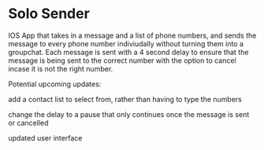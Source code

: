 # Solo Sender
 
IOS App that takes in a message and a list of phone numbers, and sends the message to every phone number indiviudally without turning them into a groupchat.
Each message is sent with a 4 second delay to ensure that the message is being sent to the correct number with the option to cancel incase it is not the right number.

Potential upcoming updates:


add a contact list to select from, rather than having to type the numbers

change the delay to a pause that only continues once the message is sent or cancelled

updated user interface
